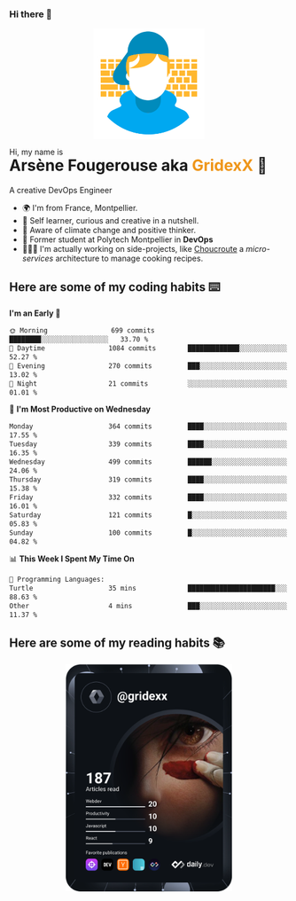 ### Hi there 👋

<!--
**GridexX/gridexx** is a ✨ _special_ ✨ repository because its `README.md` (this file) appears on your GitHub profile.

Here are some ideas to get you started:

- 🔭 I’m currently working on ...
- 🌱 I’m currently learning ...
- 👯 I’m looking to collaborate on ...
- 🤔 I’m looking for help with ...
- 💬 Ask me about ...
- 📫 How to reach me: ...
- 😄 Pronouns: ...
- ⚡ Fun fact: ...
-->


<!-- Header -->
<div align="center">
  <img align="center" src="./images/user_profile.png" width="200">
</div>
<p>Hi, my name is</p> 
<h1 style="margin-top:-15px">Arsène Fougerouse aka <span style="color:#ef961a">GridexX</span> 👋</h1>

A creative DevOps Engineer

- 🌍 I'm from France, Montpellier.
- 🎨 Self learner, curious and creative in a nutshell. 
- 🌱 Aware of climate change and positive thinker.
- 📕 Former student at Polytech Montpellier in **DevOps**
- 👨🏻‍💻 I'm actually working on side-projects, like [Choucroute](https://github.com/houcroute-orga) a *micro-services* architecture to manage cooking recipes.


## Here are some of my coding habits ⌨️

<!-- Add a section about tech and Ops stack
  Like this one : https://github.com/Xanthus58#-tech-stack
-->
<!--START_SECTION:waka-->
**I'm an Early 🐤** 

```text
🌞 Morning                699 commits         ████████░░░░░░░░░░░░░░░░░   33.70 % 
🌆 Daytime                1084 commits        █████████████░░░░░░░░░░░░   52.27 % 
🌃 Evening                270 commits         ███░░░░░░░░░░░░░░░░░░░░░░   13.02 % 
🌙 Night                  21 commits          ░░░░░░░░░░░░░░░░░░░░░░░░░   01.01 % 
```
📅 **I'm Most Productive on Wednesday** 

```text
Monday                   364 commits         ████░░░░░░░░░░░░░░░░░░░░░   17.55 % 
Tuesday                  339 commits         ████░░░░░░░░░░░░░░░░░░░░░   16.35 % 
Wednesday                499 commits         ██████░░░░░░░░░░░░░░░░░░░   24.06 % 
Thursday                 319 commits         ████░░░░░░░░░░░░░░░░░░░░░   15.38 % 
Friday                   332 commits         ████░░░░░░░░░░░░░░░░░░░░░   16.01 % 
Saturday                 121 commits         █░░░░░░░░░░░░░░░░░░░░░░░░   05.83 % 
Sunday                   100 commits         █░░░░░░░░░░░░░░░░░░░░░░░░   04.82 % 
```


📊 **This Week I Spent My Time On** 

```text
💬 Programming Languages: 
Turtle                   35 mins             ██████████████████████░░░   88.63 % 
Other                    4 mins              ███░░░░░░░░░░░░░░░░░░░░░░   11.37 % 
```


<!--END_SECTION:waka-->

## Here are some of my reading habits 📚
<div  align="center">
  <img src="./images/devcard.svg" width="300">
</div>
